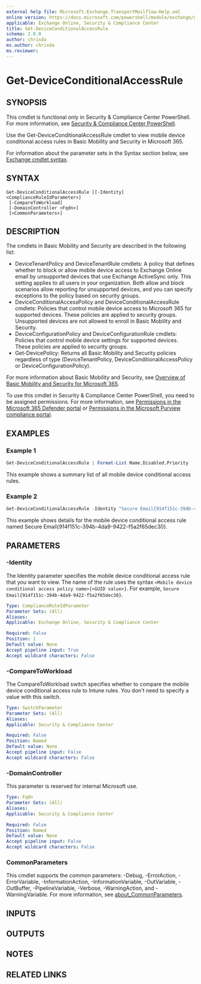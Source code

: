 ```yaml
---
external help file: Microsoft.Exchange.TransportMailflow-Help.xml
online version: https://docs.microsoft.com/powershell/module/exchange/get-deviceconditionalaccessrule
applicable: Exchange Online, Security & Compliance Center
title: Get-DeviceConditionalAccessRule
schema: 2.0.0
author: chrisda
ms.author: chrisda
ms.reviewer:
---
```


# Get-DeviceConditionalAccessRule

## SYNOPSIS
This cmdlet is functional only in Security & Compliance Center PowerShell. For more information, see [Security & Compliance Center PowerShell](https://docs.microsoft.com/powershell/exchange/scc-powershell).

Use the Get-DeviceConditionalAccessRule cmdlet to view mobile device conditional access rules in Basic Mobility and Security in Microsoft 365.

For information about the parameter sets in the Syntax section below, see [Exchange cmdlet syntax](https://docs.microsoft.com/powershell/exchange/exchange-cmdlet-syntax).

## SYNTAX

```
Get-DeviceConditionalAccessRule [[-Identity] <ComplianceRuleIdParameter>]
 [-CompareToWorkload]
 [-DomainController <Fqdn>]
 [<CommonParameters>]
```

## DESCRIPTION
The cmdlets in Basic Mobility and Security are described in the following list:

- DeviceTenantPolicy and DeviceTenantRule cmdlets: A policy that defines whether to block or allow mobile device access to Exchange Online email by unsupported devices that use Exchange ActiveSync only. This setting applies to all users in your organization. Both allow and block scenarios allow reporting for unsupported devices, and you can specify exceptions to the policy based on security groups.
- DeviceConditionalAccessPolicy and DeviceConditionalAccessRule cmdlets: Policies that control mobile device access to Microsoft 365 for supported devices. These policies are applied to security groups. Unsupported devices are not allowed to enroll in Basic Mobility and Security.
- DeviceConfigurationPolicy and DeviceConfigurationRule cmdlets: Policies that control mobile device settings for supported devices. These policies are applied to security groups.
- Get-DevicePolicy: Returns all Basic Mobility and Security policies regardless of type (DeviceTenantPolicy, DeviceConditionalAccessPolicy or DeviceConfigurationPolicy).

For more information about Basic Mobility and Security, see [Overview of Basic Mobility and Security for Microsoft 365](https://docs.microsoft.com/microsoft-365/admin/basic-mobility-security/overview).

To use this cmdlet in Security & Compliance Center PowerShell, you need to be assigned permissions. For more information, see [Permissions in the Microsoft 365 Defender portal](https://docs.microsoft.com/microsoft-365/security/office-365-security/permissions-microsoft-365-security-center) or [Permissions in the Microsoft Purview compliance portal](https://docs.microsoft.com/microsoft-365/compliance/microsoft-365-compliance-center-permissions).

## EXAMPLES

### Example 1
```powershell
Get-DeviceConditionalAccessRule | Format-List Name,Disabled,Priority
```

This example shows a summary list of all mobile device conditional access rules.

### Example 2
```powershell
Get-DeviceConditionalAccessRule -Identity "Secure Email{914f151c-394b-4da9-9422-f5a2f65dec30}"
```

This example shows details for the mobile device conditional access rule named Secure Email{914f151c-394b-4da9-9422-f5a2f65dec30}.

## PARAMETERS

### -Identity
The Identity parameter specifies the mobile device conditional access rule that you want to view. The name of the rule uses the syntax `<Mobile device conditional access policy name>{<GUID value>}`. For example, `Secure Email{914f151c-394b-4da9-9422-f5a2f65dec30}`.

```yaml
Type: ComplianceRuleIdParameter
Parameter Sets: (All)
Aliases:
Applicable: Exchange Online, Security & Compliance Center

Required: False
Position: 1
Default value: None
Accept pipeline input: True
Accept wildcard characters: False
```

### -CompareToWorkload
The CompareToWorkload switch specifies whether to compare the mobile device conditional access rule to Intune rules. You don't need to specify a value with this switch.

```yaml
Type: SwitchParameter
Parameter Sets: (All)
Aliases:
Applicable: Security & Compliance Center

Required: False
Position: Named
Default value: None
Accept pipeline input: False
Accept wildcard characters: False
```

### -DomainController
This parameter is reserved for internal Microsoft use.

```yaml
Type: Fqdn
Parameter Sets: (All)
Aliases:
Applicable: Security & Compliance Center

Required: False
Position: Named
Default value: None
Accept pipeline input: False
Accept wildcard characters: False
```

### CommonParameters
This cmdlet supports the common parameters: -Debug, -ErrorAction, -ErrorVariable, -InformationAction, -InformationVariable, -OutVariable, -OutBuffer, -PipelineVariable, -Verbose, -WarningAction, and -WarningVariable. For more information, see [about_CommonParameters](https://go.microsoft.com/fwlink/p/?LinkID=113216).

## INPUTS

###  

## OUTPUTS

###  

## NOTES

## RELATED LINKS
